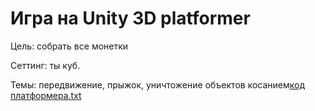 # Игра на Unity 3D platformer
Цель: собрать все монетки

Сеттинг: ты куб.

Темы: передвижение, прыжок, уничтожение объектов косанием[код платформера.txt](https://github.com/niki526378/platformer/files/8394067/default.txt)
